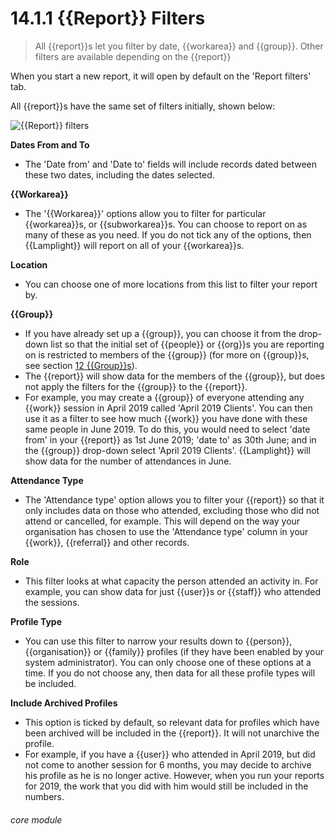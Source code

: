 # 14.1.1 {{Report}} Filters

> All {{report}}s let you filter by date, {{workarea}} and {{group}}. Other filters are available depending on the {{report}}



When you start a new report, it will open by default on the 'Report filters' tab.

All {{report}}s have the same set of filters initially, shown below:

![{{Report}} filters](13.1.1a.png)


**Dates From and To**
- The 'Date from' and 'Date to' fields will include records dated between these two dates, including the dates selected.

**{{Workarea}}**
- The '{{Workarea}}' options allow you to filter for particular {{workarea}}s, or {{subworkarea}}s. You can choose to report on as many of these as you need. If you do not tick any of the options, then {{Lamplight}} will report on all of your {{workarea}}s.

**Location**
- You can choose one of more locations from this list to filter your report by.  

**{{Group}}**
- If you have already set up a {{group}}, you can choose it from the drop-down list so that the initial set of {{people}} or {{org}}s you are reporting on is restricted to members of the {{group}} (for more on {{group}}s, see section [12  {{Group}}s](/help/index/p/12)). 
- The {{report}} will show data for the members of the {{group}}, but does not apply the filters for the {{group}} to the {{report}}.
- For example, you may create a {{group}} of everyone attending any {{work}} session in April 2019 called 'April 2019 Clients'. You can then use it as a filter to see how much {{work}} you have done with these same people in June 2019. To do this, you would need to select 'date from' in your {{report}} as 1st June 2019; 'date to' as 30th June; and in the {{group}} drop-down select 'April 2019 Clients'. {{Lamplight}} will show data for the number of attendances in June.

**Attendance Type**
- The 'Attendance type' option allows you to filter your {{report}} so that it only includes data on those who attended, excluding those who did not attend or cancelled, for example. This will depend on the way your organisation has chosen to use the 'Attendance type' column in your {{work}}, {{referral}} and other records.

**Role**
- This filter looks at what capacity the person attended an activity in. For example, you can show data for just {{user}}s or {{staff}} who attended the sessions.

**Profile Type**
- You can use this filter to narrow your results down to {{person}}, {{organisation}} or {{family}} profiles (if they have been enabled by your system administrator). You can only choose one of these options at a time. If you do not choose any, then data for all these profile types will be included.

**Include Archived Profiles**
- This option is ticked by default, so relevant data for profiles which have been archived will be included in the {{report}}. It will not unarchive the profile.
- For example, if you have a {{user}} who attended in April 2019, but did not come to another session for 6 months, you may decide to archive his profile as he is no longer active. However, when you run your reports for 2019, the work that you did with him would still be included in the numbers.


###### core module



